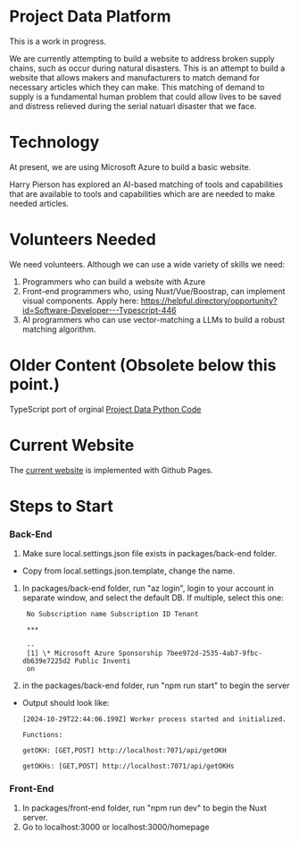# Project Data Platform

This is a work in progress.

We are currently attempting to build a website to address broken supply chains, such as occur during natural disasters.
This is an attempt to build a website that allows makers and manufacturers to match demand for necessary articles which
they can make.
This matching of demand to supply is a fundamental human problem that could allow lives to be saved and
distress relieved during the serial natuarl disaster that we face.

# Technology

At present, we are using Microsoft Azure to build a basic website.

Harry Pierson has explored an AI-based matching of tools and capabilities that are available to tools and capabilities
which are are needed to make needed articles.

# Volunteers Needed

We need volunteers. Although we can use a wide variety of skills we need:

1. Programmers who can build a website with Azure
2. Front-end programmers who, using Nuxt/Vue/Boostrap, can implement visual components.
   Apply here: https://helpful.directory/opportunity?id=Software-Developer---Typescript-446
3. AI programmers who can use vector-matching a LLMs to build a robust matching algorithm.

# Older Content (Obsolete below this point.)

TypeScript port of orginal [Project Data Python Code](https://github.com/helpfulengineering/project-data-platform)

# Current Website

The [current website](https://helpfulengineering.github.io/project-data-platform-ts/) is implemented with Github Pages.

# Steps to Start

### Back-End

1. Make sure local.settings.json file exists in packages/back-end folder.

- Copy from local.settings.json.template, change the name.

1.  In packages/back-end folder, run "az login", login to your account in separate window, and select the default DB. If multiple, select this one:

         No Subscription name Subscription ID Tenant

         ***

         --
         [1] \* Microsoft Azure Sponsorship 7bee972d-2535-4ab7-9fbc-db639e7225d2 Public Inventi
         on

1.  in the packages/back-end folder, run "npm run start" to begin the server

- Output should look like:

      [2024-10-29T22:44:06.199Z] Worker process started and initialized.

      Functions:

      getOKH: [GET,POST] http://localhost:7071/api/getOKH

      getOKHs: [GET,POST] http://localhost:7071/api/getOKHs

### Front-End

1. In packages/front-end folder, run "npm run dev" to begin the Nuxt server.
2. Go to localhost:3000 or localhost:3000/homepage
